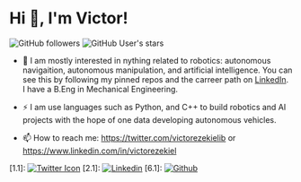 <!--![alt text](https://github.com/ibkvictor/ibkvictor/blob/master/banner1.png?raw=true)
### Hi there 👋

I'm Victor Ezekiel. I'm an aspiring Artificial Intelligence / Robotics Engineer 👨‍💻 who loves to building automated systems and (hopefully) self driving cars.

- 🔭 I’m currently working on a emotion detector in javascript
- 🌱 I’m currently learning Machine Learning and Robotics
- 🤔 I’m looking for help with projects involving the use of machine learning or artificial intelligence
- 💬 Ask me about tech, sports,and music
- 📫 How to reach me: eze99victor@gmail.com or https://www.linkedin.com/in/victorezekiel
- 😄 Pronouns: he/him
- ⚡ Languages: Python, Java,and Javascript 
-->
<!--
**ibkvictor/ibkvictor** is a ✨ _special_ ✨ repository because its `README.md` (this file) appears on your GitHub profile.
-->

# Hi 👋, I'm Victor!
![GitHub followers](https://img.shields.io/github/followers/ibkvictor?style=for-the-badge&logo=appveyor)
![GitHub User's stars](https://img.shields.io/github/stars/ibkvictor?affiliations=OWNER&style=for-the-badge&logo=appveyor)


- 🤖 I am mostly interested in nything related to robotics: autonomous navigaition, autonomous manipulation, and artificial intelligence. You can see this by following my pinned repos and the carreer path on [LinkedIn](https://www.linkedin.com/in/victorezekiel/). I have a B.Eng in Mechanical Engineering.

- ⚡ I am use languages such as Python, and C++ to build robotics and AI projects with the hope of one data developing autonomous vehicles.

- 📫 How to reach me: https://twitter.com/victorezekielib or https://www.linkedin.com/in/victorezekiel

[1.1]: [![Twitter Icon](http://i.imgur.com/tXSoThF.png)](https://twitter.com/victorezekielib)
[2.1]: [![Linkedin](https://imgur.com/PXyIkWx.png)](https://linkedin.com/in/victorezekiel) 
[6.1]: [![Github](http://i.imgur.com/0o48UoR.png)](https://github.com/ibkvictor) 
